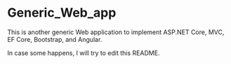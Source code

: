 # Generic_Web_app

This is another generic Web application to implement ASP.NET Core, MVC, EF Core, Bootstrap, and Angular.

In case some happens, I will try to edit this README.
